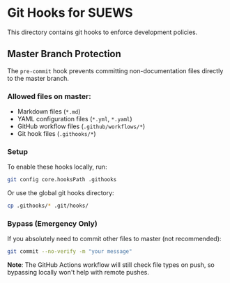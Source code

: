 # Git Hooks for SUEWS

This directory contains git hooks to enforce development policies.

## Master Branch Protection

The `pre-commit` hook prevents committing non-documentation files directly to the master branch.

### Allowed files on master:
- Markdown files (`*.md`)
- YAML configuration files (`*.yml`, `*.yaml`)
- GitHub workflow files (`.github/workflows/*`)
- Git hook files (`.githooks/*`)

### Setup

To enable these hooks locally, run:

```bash
git config core.hooksPath .githooks
```

Or use the global git hooks directory:

```bash
cp .githooks/* .git/hooks/
```

### Bypass (Emergency Only)

If you absolutely need to commit other files to master (not recommended):

```bash
git commit --no-verify -m "your message"
```

**Note**: The GitHub Actions workflow will still check file types on push, so bypassing locally won't help with remote pushes.